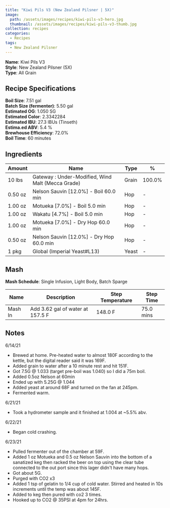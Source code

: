 ```yaml
---
title: "Kiwi Pils V3 (New Zealand Pilsner | 5X)"
image:
  path: /assets/images/recipes/kiwi-pils-v3-hero.jpg
  thumbnail: /assets/images/recipes/kiwi-pils-v3-thumb.jpg
collection: recipes
categories:
  - Recipes
tags:
  - New Zealand Pilsner
---
```


**Name**: Kiwi Pils V3<br />
**Style**: New Zealand Pilsner  (5X)<br />
**Type**: All Grain

## Recipe Specifications

**Boil Size**: 7.51 gal<br />
**Batch Size (fermenter)**: 5.50 gal<br />
**Estimated OG**: 1.050 SG<br />
**Estimated Color**: 2.3342284<br />
**Estimated IBU**: 27.3 IBUs (Tinseth)<br />
**Estima.ed ABV**: 5.4 %<br />
**Brewhouse Efficiency**: 72.0%<br />
**Boil Time**: 60 minutes<br />

## Ingredients

|Amount|Name|Type|%|
|-|-|-|-|
|10 lbs|Gateway : Under-Modified, Wind Malt (Mecca Grade)|Grain|100.0%|
|0.50 oz|Nelson Sauvin [12.0%] - Boil 60.0 min|Hop|-|
|1.00 oz|Motueka [7.0%] - Boil 5.0 min|Hop|-|
|1.00 oz|Wakatu [4.7%] - Boil 5.0 min|Hop|-|
|1.00 oz|Motueka [7.0%] - Dry Hop 60.0 min|Hop|-|
|0.50 oz|Nelson Sauvin [12.0%] - Dry Hop 60.0 min|Hop|-|
|1 pkg|Global (Imperial Yeast#L13)|Yeast|-|

## Mash

**Mash Schedule**: Single Infusion, Light Body, Batch Sparge

|Name|Description|Step Temperature|Step Time|
|-|-|-|-|
|Mash In|Add 3.62 gal of water at 157.5 F|148.0 F|75.0 mins|

## Notes

6/14/21

- Brewed at home. Pre-heated water to almost 180F according to the kettle, but the digital reader said it was 169F.
- Added grain to water after a 10 minute rest and hit 151F.
- Got 7.5G @ 1.033 (target pre-boil was 1.040) so I did a 75m boil.
- Added 0.5oz Nelson at 60min
- Ended up with 5.25G @ 1.044
- Added yeast at around 68F and turned on the fan at 245pm.
- Fermented warm.

6/21/21

- Took a hydrometer sample and it finished at 1.004 at ~5.5% abv.

6/22/21

- Began cold crashing.

6/23/21

- Pulled fermenter out of the chamber at 59F.
- Added 1 oz Motueka and 0.5 oz Nelson Sauvin into the bottom of a sanatized keg then racked the beer on top using the clear tube connected to the out port since this lager didn't have many hops.
- Got about 5G.
- Purged with CO2 x3
- Added 1 tsp of gelatin to 1/4 cup of cold water.  Stirred and heated in 10s increments until the temp was about 145F.
- Added to keg then pured with co2 3 times.
- Hooked up to CO2 @ 35PSI at 4pm for 24hrs.
